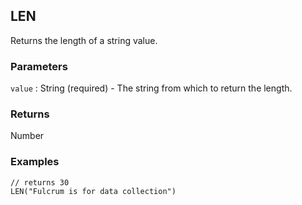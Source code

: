 ## LEN

Returns the length of a string value.

### Parameters
`value` : String (required) - The string from which to return the length.

### Returns
Number

### Examples
```
// returns 30
LEN("Fulcrum is for data collection")
```